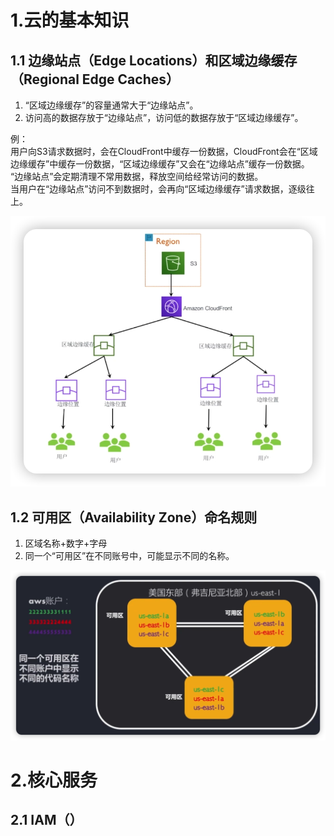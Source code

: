 # 1.云的基本知识
## 1.1 边缘站点（Edge Locations）和区域边缘缓存（Regional Edge Caches）

1. “区域边缘缓存”的容量通常大于“边缘站点”。
2. 访问高的数据存放于“边缘站点”，访问低的数据存放于“区域边缘缓存”。

例：<br>
用户向S3请求数据时，会在CloudFront中缓存一份数据，CloudFront会在“区域边缘缓存”中缓存一份数据，“区域边缘缓存”又会在“边缘站点”缓存一份数据。<br>
“边缘站点”会定期清理不常用数据，释放空间给经常访问的数据。<br>
当用户在“边缘站点”访问不到数据时，会再向“区域边缘缓存”请求数据，逐级往上。

![边缘站点与区域边缘缓存的关系例图](./res/1.png)

## 1.2 可用区（Availability Zone）命名规则

1. 区域名称+数字+字母
2. 同一个“可用区”在不同账号中，可能显示不同的名称。

![边缘站点与区域边缘缓存的关系例图](./res/2.png)

# 2.核心服务
## 2.1 IAM（）